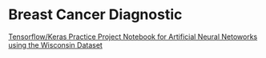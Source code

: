 # Breast Cancer Diagnostic

[Tensorflow/Keras Practice Project Notebook for Artificial Neural Netoworks using the Wisconsin Dataset](https://github.com/jabrahamdev/breast-cancer-diagnostic/blob/main/03_Keras_Classification.ipynb)
